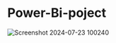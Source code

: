 # Power-Bi-poject

![Screenshot 2024-07-23 100240](https://github.com/user-attachments/assets/b84f7b8a-53a5-466a-b3f4-d8eeeb6914a7)


